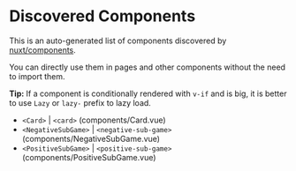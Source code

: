 # Discovered Components

This is an auto-generated list of components discovered by [nuxt/components](https://github.com/nuxt/components).

You can directly use them in pages and other components without the need to import them.

**Tip:** If a component is conditionally rendered with `v-if` and is big, it is better to use `Lazy` or `lazy-` prefix to lazy load.

- `<Card>` | `<card>` (components/Card.vue)
- `<NegativeSubGame>` | `<negative-sub-game>` (components/NegativeSubGame.vue)
- `<PositiveSubGame>` | `<positive-sub-game>` (components/PositiveSubGame.vue)
